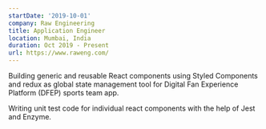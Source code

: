 ```yaml
---
startDate: '2019-10-01'
company: Raw Engineering
title: Application Engineer
location: Mumbai, India
duration: Oct 2019 - Present
url: https://www.raweng.com/
---
```


Building generic and reusable React components using Styled Components and redux as global state management tool for Digital Fan Experience Platform (DFEP) sports team app. 

Writing unit test code for individual react components with the help of Jest and Enzyme.
